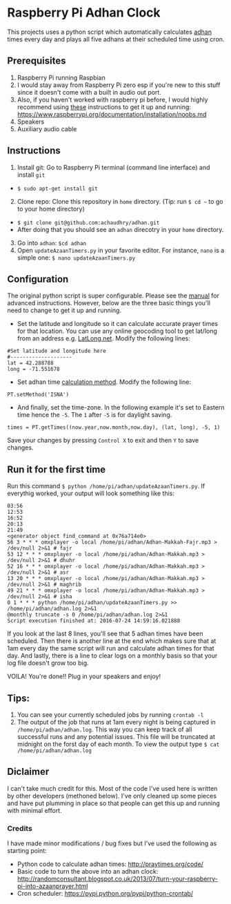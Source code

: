 # Raspberry Pi Adhan Clock
This projects uses a python script which automatically calculates [adhan](https://en.wikipedia.org/wiki/Adhan) times every day and plays all five adhans at their scheduled time using cron. 

## Prerequisites
1. Raspberry Pi running Raspbian
  1. I would stay away from Raspberry Pi zero esp if you're new to this stuff since it doesn't come with a built in audio out port.
  2. Also, if you haven't worked with raspberry pi before, I would highly recommend using [these](https://www.raspberrypi.org/documentation/installation/noobs.md) instructions to get it up and running: https://www.raspberrypi.org/documentation/installation/noobs.md
2. Speakers
3. Auxiliary audio cable

## Instructions
1. Install git: Go to Raspberry Pi terminal (command line interface) and install `git`
  * `$ sudo apt-get install git`
2. Clone repo: Clone this repository in `home` directory. (Tip: run `$ cd ~` to go to your home directory)
  * `$ git clone git@github.com:achaudhry/adhan.git`
  * After doing that you should see an `adhan` direcotry in your `home` directory. 
3. Go into `adhan`: `$cd adhan`
4. Open `updateAzaanTimers.py` in your favorite editor. For instance, `nano` is a simple one: `$ nano updateAzaanTimers.py`

## Configuration
The original python script is super configurable. Please see the [manual](http://praytimes.org/manual) for advanced instructions. However, below are the three basic things you'll need to change to get it up and running.

* Set the latitude and longitude so it can calculate accurate prayer times for that location. You can use any online geocoding tool to get lat/long from an address e.g. [LatLong.net](http://www.latlong.net/convert-address-to-lat-long.html). Modify the following lines:
```
#Set latitude and longitude here
#--------------------
lat = 42.288788
long = -71.551678
```
* Set adhan time [calculation method](http://praytimes.org/manual#Set_Calculation_Method). Modify the following line:
```
PT.setMethod('ISNA')
```
* And finally, set the time-zone. In the following example it's set to Eastern time hence the `-5`. The `1` after `-5` is for daylight saving.
```
times = PT.getTimes((now.year,now.month,now.day), (lat, long), -5, 1) 
```

Save your changes by pressing `Control X` to exit and then `Y` to save changes.

## Run it for the first time
Run this command `$ python /home/pi/adhan/updateAzaanTimers.py`. If everythig worked, your output will look something like this:
```
03:56
12:53
16:52
20:13
21:49
<generator object find_command at 0x76a714e0>
56 3 * * * omxplayer -o local /home/pi/adhan/Adhan-Makkah-Fajr.mp3 > /dev/null 2>&1 # fajr
53 12 * * * omxplayer -o local /home/pi/adhan/Adhan-Makkah.mp3 > /dev/null 2>&1 # dhuhr
52 16 * * * omxplayer -o local /home/pi/adhan/Adhan-Makkah.mp3 > /dev/null 2>&1 # asr
13 20 * * * omxplayer -o local /home/pi/adhan/Adhan-Makkah.mp3 > /dev/null 2>&1 # maghrib
49 21 * * * omxplayer -o local /home/pi/adhan/Adhan-Makkah.mp3 > /dev/null 2>&1 # isha
0 1 * * * python /home/pi/adhan/updateAzaanTimers.py >> /home/pi/adhan/adhan.log 2>&1
@monthly truncate -s 0 /home/pi/adhan/adhan.log 2>&1
Script execution finished at: 2016-07-24 14:59:16.021888
```

If you look at the last 8 lines, you'll see that 5 adhan times have been scheduled. Then there is another line at the end which makes sure that at 1am every day the same script will run and calculate adhan times for that day. And lastly, there is a line to clear logs on a monthly basis so that your log file doesn't grow too big.

VOILA! You're done!! Plug in your speakers and enjoy!

## Tips:
1. You can see your currently scheduled jobs by running `crontab -l`
2. The output of the job that runs at 1am every night is being captured in `/home/pi/adhan/adhan.log`. This way you can keep track of all successful runs and any potential issues. This file will be truncated at midnight on the forst day of each month. To view the output type `$ cat /home/pi/adhan/adhan.log`

## Diclaimer
I can't take much credit for this. Most of the code I've used here is written by other developers (methoned below). I've only cleaned up some pieces and have put plumming in place so that people can get this up and running with minimal effort. 

### Credits
I have made minor modifications / bug fixes but I've used the following as starting point:
* Python code to calculate adhan times: http://praytimes.org/code/ 
* Basic code to turn the above into an adhan clock: http://randomconsultant.blogspot.co.uk/2013/07/turn-your-raspberry-pi-into-azaanprayer.html
* Cron scheduler: https://pypi.python.org/pypi/python-crontab/ 
